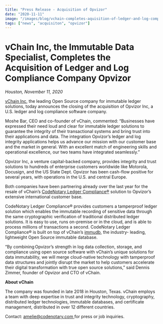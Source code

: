 ```yaml
---
title: "Press Release - Acquisition of Opvizor"
date: "2020-11-11"
image: "/images/blog/vchain-completes-aquisition-of-ledger-and-log-compliance-company-opvizor.png"
tags: ["news", "acquisiton", "opvizor"]
---
```


# **vChain Inc, the Immutable Data Specialist, Completes the Acquisition of Ledger and Log Compliance Company Opvizor**

*Houston, November 11, 2020*

[vChain Inc](/about), the leading Open Source company for immutable ledger solutions, today
announces the closing of the acquisition of Opvizor Inc, a U.S. ledger and log
compliance software company.

Moshe Bar, CEO and co-founder of vChain, commented: “Businesses have expressed
their need loud and clear for immutable ledger solutions to guarantee the integrity of
their transactional systems and bring trust into their applications and data. The
integration Opvizor’s ledger and log integrity applications helps us advance our mission
with our customer base and the market in general. With an excellent match of
engineering skills and operational excellence, our two teams have integrated
seamlessly.”

Opvizor Inc, a venture capital-backed company, provides integrity and trust solutions to
hundreds of enterprise customers worldwide like Motorola, Docusign, and the US State
Dept. Opvizor has been cash-flow positive for several years, with operations in the U.S.
and central Europe.

Both companies have been partnering already over the last year for the resale of
vChain’s [CodeNotary Ledger Compliance®](/products/ledger-compliance)
solution to Opvizor’s extensive international customer base.

CodeNotary Ledger Compliance® provides customers a tamperproof ledger solution
which enables the immutable recording of sensitive data through the same
cryptographic verification of traditional distributed ledger solutions. It is easy to use, runs
on-premise or in the cloud, and is able to process millions of transactions a second.
CodeNotary Ledger Compliance® is built on top of vChain’s [immudb](https://www.immudb.io), the industry-
leading, lightweight Open Source immutable database.

“By combining Opvizor’s strength in log data collection, storage, and compliance using
open source software with vChain’s unique solutions for data immutability, we will
merge cloud-native technology with tamperproof data structures and jointly disrupt the
market to help customers accelerate their digital transformation with true open source
solutions,” said Dennis Zimmer, founder of Opvizor and CTO of vChain.

**About vChain**

The company was founded in late 2018 in Houston, Texas. vChain employs a team with
deep expertise in trust and integrity technology, cryptography, distributed ledger
technologies, immutable databases, and certificate management, distributed in over 12
different countries.

Contact: [amelie@codenotary.com ](mailto:amelie@codenotary.com ) for press or job inquiries.